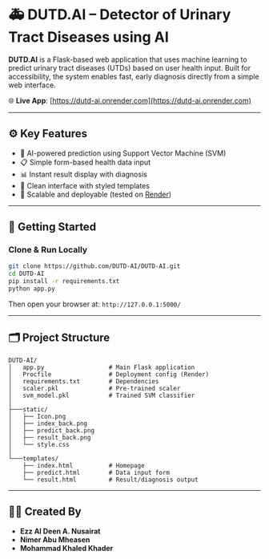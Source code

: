 # 🚑 DUTD.AI – Detector of Urinary Tract Diseases using AI

**DUTD.AI** is a Flask-based web application that uses machine learning to predict urinary tract diseases (UTDs) based on user health input. Built for accessibility, the system enables fast, early diagnosis directly from a simple web interface.

🌐 **Live App**: [https://dutd-ai.onrender.com](https://dutd-ai.onrender.com)

---

## ⚙️ Key Features

- 🧠 AI-powered prediction using Support Vector Machine (SVM)
- 📋 Simple form-based health data input
- 📊 Instant result display with diagnosis
- 🎨 Clean interface with styled templates
- 🔁 Scalable and deployable (tested on [Render](https://render.com))

---

## 🚀 Getting Started

### Clone & Run Locally

```bash
git clone https://github.com/DUTD-AI/DUTD-AI.git
cd DUTD-AI
pip install -r requirements.txt
python app.py
```

Then open your browser at: `http://127.0.0.1:5000/`

---

## 🗂 Project Structure

```
DUTD-AI/
│   app.py                  # Main Flask application
│   Procfile                # Deployment config (Render)
│   requirements.txt        # Dependencies
│   scaler.pkl              # Pre-trained scaler
│   svm_model.pkl           # Trained SVM classifier
│
├───static/
│   ├── Icon.png
│   ├── index_back.png
│   ├── predict_back.png
│   ├── result_back.png
│   └── style.css
│
└───templates/
    ├── index.html          # Homepage
    ├── predict.html        # Data input form
    └── result.html         # Result/diagnosis output
```

---

## 👨‍🔬 Created By

- **Ezz Al Deen A. Nusairat**
- **Nimer Abu Mheasen**
- **Mohammad Khaled Khader**